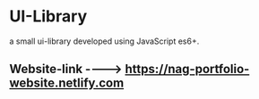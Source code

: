# UI-Library
a small ui-library developed using JavaScript es6+.

Website-link ----> https://nag-portfolio-website.netlify.com
------------------------------------------------------------------------------------------------------------------------------
